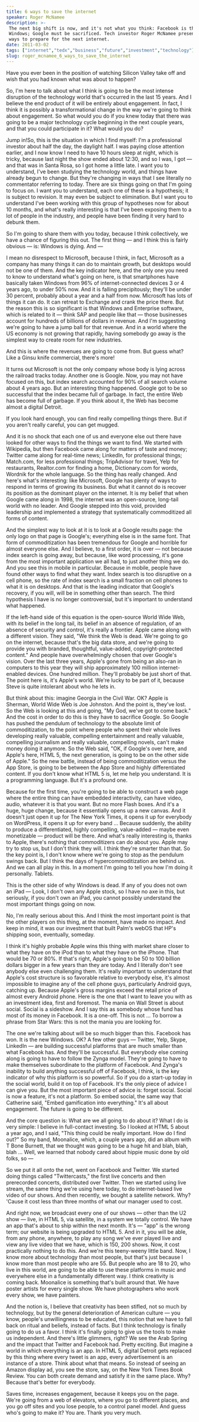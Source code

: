 ```yaml
---
title: 6 ways to save the internet
speaker: Roger McNamee
description: >-
 The next big shift is now, and it's not what you think: Facebook is the new
 Windows; Google must be sacrificed. Tech investor Roger McNamee presents 6 bold
 ways to prepare for the next internet.
date: 2011-03-02
tags: ["internet","tedx","business","future","investment","technology"]
slug: roger_mcnamee_6_ways_to_save_the_internet
---
```


Have you ever been in the position of watching Silicon Valley take off and wish that you
had known what was about to happen?

So, I'm here to talk about what I think is going to be the most intense disruption of the
technology world that's occurred in the last 15 years. And I believe the end product of it
will be entirely about engagement. In fact, I think it is possibly a transformational
change in the way we're going to think about engagement. So what would you do if you knew
today that there was going to be a major technology cycle beginning in the next couple
years, and that you could participate in it? What would you do?

Jump in!So, this is the situation in which I find myself: I'm a professional investor
about half the day, the daylight half. I was paying close attention earlier, and I now
know I need to have 10 hours sleep at night, which is tricky, because last night the show
ended about 12:30, and so I was, I got — and that was in Santa Rosa, so I got home a
little late. I want you to understand, I've been studying the technology world, and things
have already begun to change. But they're changing in ways that I see literally no
commentator referring to today. There are six things going on that I'm going to focus on. I
want you to understand, each one of these is a hypothesis; it is subject to revision. It
may even be subject to elimination. But I want you to understand I've been working with
this group of hypotheses now for about 10 months, and what's really interesting is that
I've been exposing them to a lot of people in the industry, and people have been finding
it very hard to debunk them.

So I'm going to share them with you today, because I think collectively, we have a chance
of figuring this out. The first thing — and I think this is fairly obvious — is: Windows is
dying. And —

I mean no disrespect to Microsoft, because I think, in fact, Microsoft as a company has
many things it can do to maintain growth, but desktops would not be one of them. And the
key indicator here, and the only one you need to know to understand what's going on here,
is that smartphones have basically taken Windows from 96% of internet-connected devices 3
or 4 years ago, to under 50% now. And it is falling precipitously; they'll be under 30
percent, probably about a year and a half from now. Microsoft has lots of things it can do.
It can retreat to Exchange and crank the price there. But the reason this is so
significant is that Windows and Enterprise software, which is related to it — think SAP
and people like that — those businesses account for hundreds of billions of dollars in
revenue. And I'm suggesting we're going to have a jump ball for that revenue. And in a
world where the US economy is not growing that rapidly, having somebody go away is the
simplest way to create room for new industries.

And this is where the revenues are going to come from. But guess what? Like a Ginsu knife
commercial, there's more!

It turns out Microsoft is not the only company whose body is lying across the railroad
tracks today. Another one is Google. Now, you may not have focused on this, but index
search accounted for 90% of all search volume about 4 years ago. But an interesting thing
happened. Google got to be so successful that the index became full of garbage. In fact,
the entire Web has become full of garbage. If you think about it, the Web has become
almost a digital Detroit.

If you look hard enough, you can find really compelling things there. But if you aren't
really careful, you can get mugged.

And it is no shock that each one of us and everyone else out there have looked for other
ways to find the things we want to find. We started with Wikipedia, but then Facebook came
along for matters of taste and money; Twitter came along for real-time news; LinkedIn, for
professional things; Match.com, for less professional things; TripAdvisor for travel, Yelp
for restaurants, Realtor.com for finding a home, Dictionary.com for words, Wordnik for the
whole language. So the thing has really changed. And here's what's interesting: like
Microsoft, Google has plenty of ways to respond in terms of growing its business. But what
it cannot do is recover its position as the dominant player on the internet. It is my
belief that when Google came along in 1998, the internet was an open-source, long-tail
world with no leader. And Google stepped into this void, provided leadership and
implemented a strategy that systematically commoditized all forms of content.

And the simplest way to look at it is to look at a Google results page: the only logo on
that page is Google's; everything else is in the same font. That form of commoditization
has been tremendous for Google and horrible for almost everyone else. And I believe, to a
first order, it is over — not because index search is going away, but because, like word
processing, it's gone from the most important application we all had, to just another
thing we do. And you see this in mobile in particular. Because in mobile, people have
found other ways to find what they want. Index search is too disruptive on a cell phone,
so the rate of index search is a small fraction on cell phones to what it is on desktops.
And that is the leading indicator that Google's recovery, if you will, will be in
something other than search. The third hypothesis I have is no longer controversial, but
it's important to understand what happened.

If the left-hand side of this equation is the open-source World Wide Web, with its belief
in the long tail, its belief in an absence of regulation, of an absence of security and
control, it's really a frontier. Apple came along with a different vision. They said, "We
think the Web is dead. We're going to go on the internet, because that's the big data
store, and we're going to provide you with branded, thoughtful, value-added,
copyright-protected content." And people have overwhelmingly chosen that over Google's
vision. Over the last three years, Apple's gone from being an also-ran in computers to
this year they will ship approximately 100 million internet-enabled devices. One hundred
million. They'll probably be just short of that. The point here is, it's Apple's world.
We're lucky to be part of it, because Steve is quite intolerant about who he lets
in.

But think about this: imagine Georgia in the Civil War. OK? Apple is Sherman, World Wide
Web is Joe Johnston. And the point is, they've lost. So the Web is looking at this and
going, "My God, we've got to come back." And the cost in order to do this is they have to
sacrifice Google. So Google has pushed the pendulum of technology to the absolute limit of
commoditization, to the point where people who spent their whole lives developing really
valuable, compelling entertainment and really valuable, compelling journalism and really
valuable, compelling novels, can't make money doing it anymore. So the Web said, "OK, if
Google's over here, and Apple's here, HTML 5, the next generation, is going to be on the
other side of Apple." So the new battle, instead of being commoditization versus the App
Store, is going to be between the App Store and highly differentiated content. If you don't
know what HTML 5 is, let me help you understand. It is a programming language. But it's a
profound one.

Because for the first time, you're going to be able to construct a web page where the
entire thing can have embedded interactivity, can have video, audio, whatever it is that
you want. But no more Flash boxes. And it's a huge, huge change, because it essentially
opens up a new canvas. And it doesn't just open it up for The New York Times, it opens it
up for everybody on WordPress, it opens it up for every band ... Because suddenly, the
ability to produce a differentiated, highly compelling, value-added — maybe even
monetizable — product will be there. And what's really interesting is, thanks to Apple,
there's nothing that commoditizers can do about you. Apple may try to stop us, but I don't
think they will. I think they're smarter than that. So the key point is, I don't know
where we're going to stop as the pendulum swings back. But I think the days of
hypercommoditization are behind us. And we can all play in this. In a moment I'm going to
tell you how I'm doing it personally. Tablets.

This is the other side of why Windows is dead. If any of you does not own an iPad — Look,
I don't own any Apple stock, so I have no axe in this, but seriously, if you don't own an
iPad, you cannot possibly understand the most important things going on
now.

No, I'm really serious about this. And I think the most important point is that the other
players on this thing, at the moment, have made no impact. And keep in mind, it was our
investment that built Palm's webOS that HP's shipping soon, eventually,
someday.

I think it's highly probable Apple wins this thing with market share closer to what they
have on the iPod than to what they have on the iPhone. That would be 70 or 80%. If that's
right, Apple's going to be 50 to 100 billion dollars bigger in a few years than they are
today. And I literally don't see anybody else even challenging them. It's really important
to understand that Apple's cost structure is so favorable relative to everybody else, it's
almost impossible to imagine any of the cell phone guys, particularly Android guys,
catching up. Because Apple's gross margins exceed the retail price of almost every Android
phone. Here is the one that I want to leave you with as an investment idea, first and
foremost. The mania on Wall Street is about social. Social is a sideshow. And I say this
as somebody whose fund has most of its money in Facebook. It is a one-off. This is not ...
To borrow a phrase from Star Wars: this is not the mania you are looking
for.

The one we're talking about will be so much bigger than this. Facebook has won. It is the
new Windows. OK? A few other guys — Twitter, Yelp, Skype, LinkedIn — are building
successful platforms that are much smaller than what Facebook has. And they'll be
successful. But everybody else coming along is going to have to follow the Zynga model.
They're going to have to make themselves subordinate to the platform of Facebook. And
Zynga's inability to build anything successful off of Facebook, I think, is the key
indicator of why this platform is so powerful. So if you do a start-up today in the social
world, build it on top of Facebook. It's the only piece of advice I can give you. But the
most important piece of advice is: forget social. Social is now a feature, it's not a
platform. So embed social, the same way that Catherine said, "Embed gamification into
everything." It's all about engagement. The future is going to be different.

And the core question is: What are we all going to do about it? What I do is very simple: I
believe in full-contact investing. So I looked at HTML 5 about a year ago, and I said,
"This thing could be really important. How do I find out?" So my band, Moonalice, which, a
couple years ago, did an album with T Bone Burnett, that we thought was going to be a huge
hit and blah, blah, blah ... Well, we learned that nobody cared about hippie music done by
old folks, so —

So we put it all onto the net, went on Facebook and Twitter. We started doing things
called "Twittercasts," the first live concerts and then prerecorded concerts, distributed
over Twitter. Then we started using live stream, the same thing we're using here today, to
do internet-based live video of our shows. And then recently, we bought a satellite
network. Why? 'Cause it cost less than three months of what our manager used to
cost.

And right now, we broadcast every one of our shows — other than the U2 show — live, in
HTML 5, via satellite, in a system we totally control. We have an app that's about to ship
within the next month. It's — "app" is the wrong term; our website is being upgraded to
HTML 5. And in it, you will be able, from any phone, anywhere, to play any song we've ever
played live and view any live video that we have, which is 150, 200 shows. Now, it cost
practically nothing to do this. And we're this teeny-weeny little band. Now, I know more
about technology than most people, but that's just because I know more than most people
who are 55. But people who are 18 to 20, who live in this world, are going to be able to
use these platforms in music and everywhere else in a fundamentally different way. I think
creativity is coming back. Moonalice is something that's built around that. We have poster
artists for every single show. We have photographers who work every show, we have
painters.

And the notion is, I believe that creativity has been stifled, not so much by technology,
but by the general deterioration of American culture — you know, people's unwillingness to
be educated, this notion that we have to fall back on ritual and beliefs, instead of
facts. But I think technology is finally going to do us a favor. I think it's finally going
to give us the tools to make us independent. And there's little glimmers, right? We see
the Arab Spring and the impact that Twitter and Facebook had. Pretty exciting. But imagine
a world in which everything is an app. In HTML 5, digital Detroit gets replaced by this
thing where every tweet is an app, every advertisement is an instance of a store. Think
about what that means. So instead of seeing an Amazon display ad, you see the store, say,
on the New York Times Book Review. You can both create demand and satisfy it in the same
place. Why? Because that's better for everybody.

Saves time, increases engagement, because it keeps you on the page. We're going from a web
of elevators, where you go to different places, and you go off sites and you lose people,
to a control panel model. And guess who's going to make it? You are. Thank you very
much.

<!--
ad_duration=3.33
event="TEDxSantaCruz"
external_start_time=0
intro_duration=11.82
is_subtitle_required="False"
is_talk_featured="True"
language="en"
language_swap="False"
native_language="en"
number_of_related_talks=6
number_of_speakers=1
number_of_subtitled_videos=14
number_of_tags=6
number_of_talk_download_languages=15
number_of_talk_more_resources=0
number_of_talk_recommendations=0
number_of_talks_take_actions=0
post_ad_duration=0.83
published_timestamp="2011-11-12 14:59:36"
recording_date="2011-03-02"
speaker_description="Tech investor"
speaker_is_published=1
speaker_name="Roger McNamee"
speaker_what_others_say="Word-class investors like Roger McNamee are able to look around corners and see what's coming before anyone else."
talk_name="6 ways to save the internet"
talks_tags=["internet","tedx","business","future","investment","technology"]
url_audio="https://download.ted.com/talks/RogerMcNamee_2011X.mp3?apikey=acme-roadrunner"
url_photo_speaker="https://pe.tedcdn.com/images/ted/5175393433ff6adb3ff22f0a6d55fa463c5fb7d6_254x191.jpg"
url_photo_talk="https://pe.tedcdn.com/images/ted/20a5bb362acb312c69d3d17f2c563e2c1b10d438_800x600.jpg"
url_webpage="https://www.ted.com/talks/roger_mcnamee_6_ways_to_save_the_internet"
video_type_name="TEDx Talk"
-->